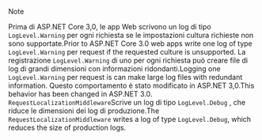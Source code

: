 > [!NOTE]
> <span data-ttu-id="dd354-101">Prima di ASP.NET Core 3,0, le app Web scrivono un log di tipo `LogLevel.Warning` per ogni richiesta se le impostazioni cultura richieste non sono supportate.</span><span class="sxs-lookup"><span data-stu-id="dd354-101">Prior to ASP.NET Core 3.0 web apps write one log of type `LogLevel.Warning` per request if the requested culture is unsupported.</span></span> <span data-ttu-id="dd354-102">La registrazione `LogLevel.Warning` di uno per ogni richiesta può creare file di log di grandi dimensioni con informazioni ridondanti.</span><span class="sxs-lookup"><span data-stu-id="dd354-102">Logging one `LogLevel.Warning` per request is can make large log files with redundant information.</span></span> <span data-ttu-id="dd354-103">Questo comportamento è stato modificato in ASP.NET 3,0.</span><span class="sxs-lookup"><span data-stu-id="dd354-103">This behavior has been changed in ASP.NET 3.0.</span></span> <span data-ttu-id="dd354-104">`RequestLocalizationMiddleware`Scrive un log di tipo `LogLevel.Debug` , che riduce le dimensioni dei log di produzione.</span><span class="sxs-lookup"><span data-stu-id="dd354-104">The `RequestLocalizationMiddleware` writes a log of type `LogLevel.Debug`, which reduces the size of production logs.</span></span>